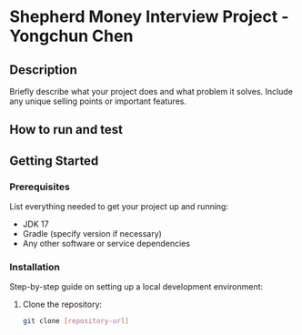 # Shepherd Money Interview Project - Yongchun Chen

## Description
Briefly describe what your project does and what problem it solves. Include any unique selling points or important features.

## How to run and test

## Getting Started

### Prerequisites
List everything needed to get your project up and running:
- JDK 17
- Gradle (specify version if necessary)
- Any other software or service dependencies

### Installation
Step-by-step guide on setting up a local development environment:
1. Clone the repository:
   ```bash
   git clone [repository-url]
   ```
